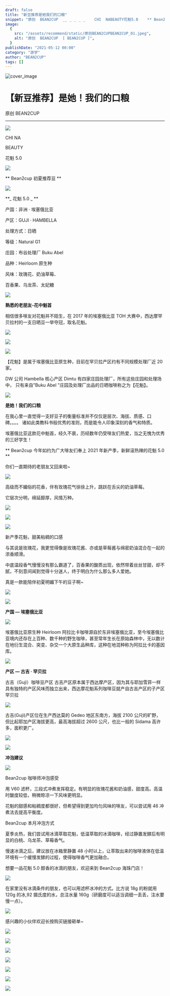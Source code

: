 ```yaml
---
draft: false
title: "新豆推荐是她我们的口粮"
snippet: "原创  BEAN2CUP  __ _ _ _ _    CHI  NABEAUTY花魁5.0    ** Bean2cup初夏推荐"
image:
  {
    src: "/assets/recommend/static/原创BEAN2CUPBEAN2CUP_01.jpeg",
    alt: "原创  BEAN2CUP  [ BEAN2CUP ]",
  }
publishDate: "2021-05-12 00:00"
category: "游学"
author: "BEAN2CUP"
tags: []
---
```


![cover_image](./static/原创BEAN2CUPBEAN2CUP_01.jpeg)

# 【新豆推荐】是她！我们的口粮

原创 BEAN2CUP

---

![](./static/原创BEAN2CUPBEAN2CUP_02.png)

CHI NA

BEAUTY

花魁 5.0

![](./static/原创BEAN2CUPBEAN2CUP_03.png)

** Bean2cup 初夏推荐豆 **

![](./static/原创BEAN2CUPBEAN2CUP_04.png)

**_ 花魁 5.0 _ **

产国：非洲 · 埃塞俄比亚

产区：GUJI · HAMBELLA

处理方式：日晒

等级：Natural G1

庄园：布谷处理厂 Buku Abel

品种：Heirloom 原生种

风味：玫瑰花、奶油草莓、

百香果、乌龙茶、太妃糖

![](./static/原创BEAN2CUPBEAN2CUP_05.png)

**熟悉的老朋友-花中魁首**

相信很多啡友对花魁并不陌生，在 2017 年的埃塞俄比亚 TOH 大赛中，西达摩罕贝拉村的一支日晒豆一举夺冠，取名花魁。

![](./static/原创BEAN2CUPBEAN2CUP_06.jpeg)

![](./static/原创BEAN2CUPBEAN2CUP_07.png)

![](./static/原创BEAN2CUPBEAN2CUP_08.jpeg)

【花魁】是属于埃塞俄比亚原生种，目前在罕贝拉产区约有不同规模处理厂近 20 家。

DW 公司 Hambella 核心产区 Dimtu 有四家庄园处理厂，所有这些庄园和处理场中， 只有来自"Buku Abel
"庄园及处理厂出品的日晒咖啡称之为【花魁】。

![](./static/原创BEAN2CUPBEAN2CUP_05.png)

**是她！我们的口粮**

在我心里一直觉得一支好豆子的衡量标准并不仅仅是层次、海拔、质感、口碑。。。。 诸如此类教科书般优秀的准则，而是能令人印象深刻的香气和特质。

埃塞俄比亚这款花中魁首，经久不衰，历经数年仍受啡友们热爱，当之无愧为优秀的三好学生！

** Bean2cup 今年如约为广大啡友们奉上 2021 年新产季，新鲜滚热辣的花魁 5.0 **

你们一直期待的老朋友又回来啦~

![](./static/原创BEAN2CUPBEAN2CUP_09.jpeg)

高级而不媚俗的花香，伴有玫瑰花气徐徐上升，跳跃在舌尖的奶油草莓。

它层次分明，绵延醇厚，风情万种。

![](./static/原创BEAN2CUPBEAN2CUP_10.jpeg)

![](./static/原创BEAN2CUPBEAN2CUP_07.png)

![](./static/原创BEAN2CUPBEAN2CUP_11.jpeg)

新产季花魁，甜美粘稠的口感

与其说是玫瑰花，我更觉得像是玫瑰花酱、亦或是草莓酱与绵密奶油混合在一起的浓香顺滑。

中底温段香气慢慢没有那么霸道了，百香果的酸质出现，依然带着丝丝甘甜，却不腻，不刻意间闻到觉得十分迷人，终于明白为什么那么多人爱她。

真是一款能陪伴初夏明媚下午的豆子啊~

![](./static/原创BEAN2CUPBEAN2CUP_12.jpeg)

![](./static/原创BEAN2CUPBEAN2CUP_05.png)

**产国 — 埃塞俄比亚**

![](./static/原创BEAN2CUPBEAN2CUP_13.png)

埃塞俄比亚原生种 Heirloom 阿拉比卡咖啡源自於东非埃塞俄比亚，至今埃塞俄比亚境内还存在上百种、数千种的野生咖啡，甚至常年生长在原始森林中，无以数计在地衍生混合、突变、杂交一个大原生品种库，这种在地混种称为阿拉比卡的基因库。

![](./static/原创BEAN2CUPBEAN2CUP_05.png)

**产区 — 古吉 · 罕贝拉**

古吉（Guji）咖啡豆产区
古吉产区原本属于西达摩产区，因为其与耶加雪菲一样具有独特的产区风味而独立出来，西达摩花魁系列咖啡豆就产自古吉产区的子产区罕贝拉

![](./static/原创BEAN2CUPBEAN2CUP_14.jpeg)

古吉(Guji)产区位在生产西达莫的 Gedeo 地区东南方，海拔 2100 公尺的旷野，但比起耶加产区海拔更高，最高海拔超过 2600 公尺，也比一般的 Sidama 高许多，面积更广。

![](./static/原创BEAN2CUPBEAN2CUP_15.jpeg)

![](./static/原创BEAN2CUPBEAN2CUP_16.jpeg)

**冲泡建议**

![](./static/原创BEAN2CUPBEAN2CUP_17.jpeg)

Bean2cup 咖啡师冲泡感受

用 V60 滤杯，三段式冲煮发挥稳定。有明显的玫瑰花酱和奶油感，甜度高。高温时酸度较低，稍微晾凉一下风味更明显。

花魁的甜感和粘稠度都很好，但希望得到更加均匀风味的啡友，可以尝试用 46 冲煮法去提高平衡度。

Bean2cup 本月冲泡方式

夏季炎热，我们尝试用冰滴萃取花魁，低温萃取的冰滴咖啡，经过静置发酵后有明显的白桃、乌龙茶、草莓香气。

慢速冰滴之后，建议放在冰箱里静置 48 小时以上，让萃取出来的咖啡液体在低温环境有一个缓慢发酵的过程，使得咖啡香气更加融合。

想要一品花魁 5.0 醇香的冰滴的朋友，欢迎来到 Bean2cup 海珠门店！

![](./static/原创BEAN2CUPBEAN2CUP_18.jpeg)

在家里没有冰滴条件的朋友，也可以用滤杯冰冲的方式。比方说 18g 的粉就用 120g 的冰,92 摄氏度的水，总注水量 160g（研磨度可以适当调细一丢丢，注水要慢一点）。

![](./static/原创BEAN2CUPBEAN2CUP_19.jpeg)

感兴趣的小伙伴欢迎长按购买链接砸单~

![](./static/原创BEAN2CUPBEAN2CUP_20.jpeg)

![](./static/原创BEAN2CUPBEAN2CUP_21.png)

![](./static/原创BEAN2CUPBEAN2CUP_22.jpeg)

![](./static/原创BEAN2CUPBEAN2CUP_23.jpeg)

![](./static/原创BEAN2CUPBEAN2CUP_24.jpeg)

![](./static/原创BEAN2CUPBEAN2CUP_25.jpeg)

![](./static/原创BEAN2CUPBEAN2CUP_26.png)
